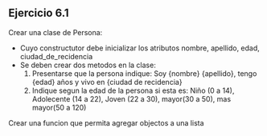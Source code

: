 ## **Ejercicio 6.1**

Crear una clase de Persona:

-   Cuyo constructutor debe inicializar los atributos nombre, apellido, edad, ciudad_de_recidencia
-   Se deben crear dos metodos en la clase:
    1.  Presentarse que la persona indique: Soy {nombre} {apellido}, tengo {edad} años y vivo en {ciudad de recidencia}
    2.  Indique segun la edad de la persona si esta es: Niño (0 a 14), Adolecente (14 a 22), Joven (22 a 30), mayor(30 a 50), mas mayor(50 a 120)

Crear una funcion que permita agregar objectos a una lista
